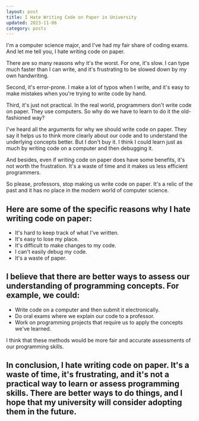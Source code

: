 ```yaml
---
layout: post
title: I Hate Writing Code on Paper in University
updated: 2023-11-06
category: posts
---
```


I'm a computer science major, and I've had my fair share of coding exams. And let me tell you, I hate writing code on paper.

There are so many reasons why it's the worst. For one, it's slow. I can type much faster than I can write, and it's frustrating to be slowed down by my own handwriting.

Second, it's error-prone. I make a lot of typos when I write, and it's easy to make mistakes when you're trying to write code by hand.

Third, it's just not practical. In the real world, programmers don't write code on paper. They use computers. So why do we have to learn to do it the old-fashioned way?

I've heard all the arguments for why we should write code on paper. They say it helps us to think more clearly about our code and to understand the underlying concepts better. But I don't buy it. I think I could learn just as much by writing code on a computer and then debugging it.

And besides, even if writing code on paper does have some benefits, it's not worth the frustration. It's a waste of time and it makes us less efficient programmers.

So please, professors, stop making us write code on paper. It's a relic of the past and it has no place in the modern world of computer science.

## Here are some of the specific reasons why I hate writing code on paper:

* It's hard to keep track of what I've written.
* It's easy to lose my place.
* It's difficult to make changes to my code.
* I can't easily debug my code.
* It's a waste of paper.

## I believe that there are better ways to assess our understanding of programming concepts. For example, we could:

* Write code on a computer and then submit it electronically.
* Do oral exams where we explain our code to a professor.
* Work on programming projects that require us to apply the concepts we've learned.

I think that these methods would be more fair and accurate assessments of our programming skills.

## In conclusion, I hate writing code on paper. It's a waste of time, it's frustrating, and it's not a practical way to learn or assess programming skills. There are better ways to do things, and I hope that my university will consider adopting them in the future.
